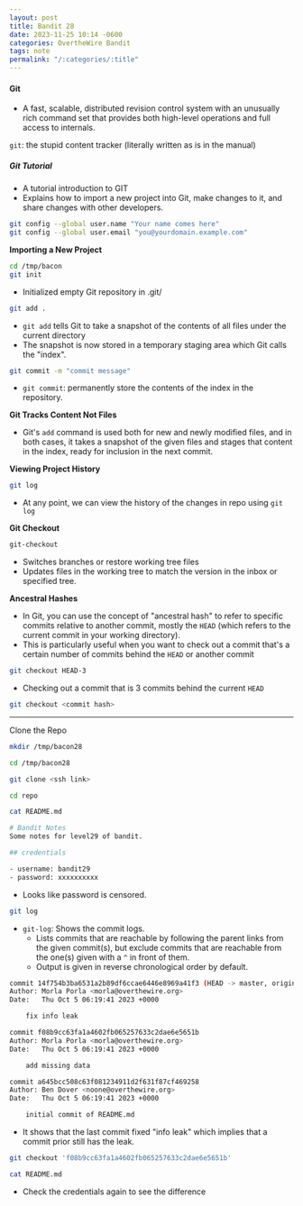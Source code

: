 ```yaml
---
layout: post
title: Bandit 28
date: 2023-11-25 10:14 -0600
categories: OvertheWire Bandit
tags: note
permalink: "/:categories/:title"
---
```



#### Git
- A fast, scalable, distributed revision control system with an unusually rich command set that provides both high-level operations and full access to internals.

`git`: the stupid content tracker (literally written as is in the manual)

##### Git Tutorial
- A tutorial introduction to GIT
- Explains how to import a new project into Git, make changes to it, and share changes with other developers.

```bash
git config --global user.name "Your name comes here"
git config --global user.email "you@yourdomain.example.com"
```

**Importing a New Project**

```bash
cd /tmp/bacon
git init
```
- Initialized empty Git repository in .git/


```bash
git add .
```
- `git add` tells Git to take a snapshot of the contents of all files under the current directory
- The snapshot is now stored in a temporary staging area which Git calls the "index".

```bash
git commit -m "commit message"
```
-  `git commit`: permanently store the contents of the index in the repository. 

**Git Tracks Content Not Files**
- Git's `add` command is used both for new and newly modified files, and in both cases, it takes a snapshot of the given files and stages that content in the index, ready for inclusion in the next commit.

**Viewing Project History**
```bash
git log
```
- At any point, we can view the history of the changes in repo using `git log`


**Git Checkout**
```bash
git-checkout
```
- Switches branches or restore working tree files
- Updates files in the working tree to match the version in the inbox or specified tree. 

**Ancestral Hashes**
- In Git, you can use the concept of "ancestral hash" to refer to specific commits relative to another commit, mostly the `HEAD` (which refers to the current commit in your working directory).
- This is particularly useful when you want to check out a commit that's a certain number of commits behind the `HEAD` or another commit

```bash
git checkout HEAD-3
```
- Checking out a commit that is 3 commits behind the current `HEAD`

```bash
git checkout <commit hash>
```

---

Clone the Repo

```bash
mkdir /tmp/bacon28
```

```bash
cd /tmp/bacon28
```

```bash
git clone <ssh link>
```



```bash
cd repo
```

```bash
cat README.md
```

```bash
# Bandit Notes
Some notes for level29 of bandit.

## credentials

- username: bandit29
- password: xxxxxxxxxx
```
- Looks like password is censored.


```bash
git log
```
- `git-log`: Shows the commit logs.
	- Lists commits that are reachable by following the parent links from the given commit(s), but exclude commits that are reachable from the one(s) given with a `^` in front of them. 
	- Output is given in reverse chronological order by default.


```bash
commit 14f754b3ba6531a2b89df6ccae6446e8969a41f3 (HEAD -> master, origin/master, origin/HEAD)
Author: Morla Porla <morla@overthewire.org>
Date:   Thu Oct 5 06:19:41 2023 +0000

    fix info leak

commit f08b9cc63fa1a4602fb065257633c2dae6e5651b
Author: Morla Porla <morla@overthewire.org>
Date:   Thu Oct 5 06:19:41 2023 +0000

    add missing data

commit a645bcc508c63f081234911d2f631f87cf469258
Author: Ben Dover <noone@overthewire.org>
Date:   Thu Oct 5 06:19:41 2023 +0000

    initial commit of README.md
```
- It shows that the last commit fixed "info leak" which implies that a commit prior still has the leak.

```bash
git checkout 'f08b9cc63fa1a4602fb065257633c2dae6e5651b'
```

```bash
cat README.md
```
- Check the credentials again to see the difference